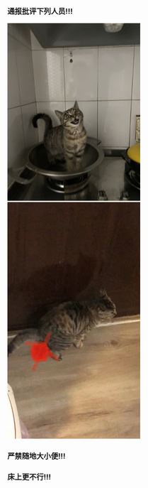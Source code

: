 ### 通报批评下列人员!!!

<img src="./Assets/1757.jpg" width="300">


<img src="./Assets/Dung.jpg" width="300">

### 严禁随地大小便!!!
### 床上更不行!!!
